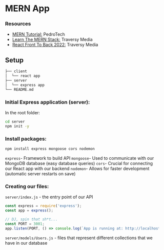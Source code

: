 # MERN App

### Resources

- [MERN Tutorial:](https://www.youtube.com/watch?v=I7EDAR2GRVo) PedroTech
- [Learn The MERN Stack:](https://www.youtube.com/watch?v=-0exw-9YJBo&t=199s) Traversy Media
- [React Front To Back 2022:](https://www.udemy.com/course/react-front-to-back-2022/) Traversy Media

## Setup

```bash
├── client
│  └── react app
├── server
│  └── express app
└── README.md
```

### Initial Express application (server):

In the root folder:

```bash
cd server
npm init -y
```

### Install packages:

```bash
npm install express mongoose cors nodemon
```

`express`- Framework to build API
`mongoose`- Used to communicate with our MongoDB database (easy database queries)
`cors`- Crucial for connecting our React app with our backend
`nodemon`- Allows for faster development (automatic server restarts on save)

### Creating our files:

`server/index.js` - the entry point of our API

```js
const express = require('express');
const app = express();

// DJ, spin that sh*t...
const PORT = 3001;
app.listen(PORT, () => console.log(`App is running at: http://localhost:${PORT}`));
```

`server/models/Users.js` - files that represent different collections that we have in our database
